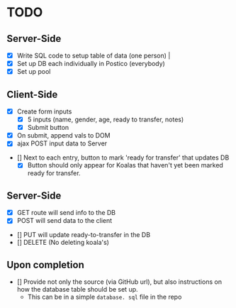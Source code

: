 # TODO

## Server-Side

- [x] Write SQL code to setup table of data (one person) |
- [x] Set up DB each individually in Postico (everybody)
- [x] Set up pool

## Client-Side

- [x] Create form inputs
  - [x] 5 inputs (name, gender, age, ready to transfer, notes)
  - [x] Submit button
- [x] On submit, append vals to DOM
- [x] ajax POST input data to Server
- [] Next to each entry, button to mark 'ready for transfer' that updates DB
  - [x] Button should only appear for Koalas that haven't yet been marked ready for transfer.

## Server-Side

- [x] GET route will send info to the DB
- [x] POST will send data to the client
- [] PUT will update ready-to-transfer in the DB
- [] DELETE (No deleting koala's)

## Upon completion

- [] Provide not only the source (via GitHub url), but also instructions on how the database table should be set up.
  - This can be in a simple `database. sql` file in the repo
